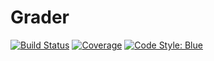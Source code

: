 # Grader

[![Build Status](https://github.com/ctessum/Grader.jl/workflows/CI/badge.svg)](https://github.com/ctessum/Grader.jl/actions)
[![Coverage](https://codecov.io/gh/ctessum/Grader.jl/branch/master/graph/badge.svg)](https://codecov.io/gh/ctessum/Grader.jl)
[![Code Style: Blue](https://img.shields.io/badge/code%20style-blue-4495d1.svg)](https://github.com/invenia/BlueStyle)
